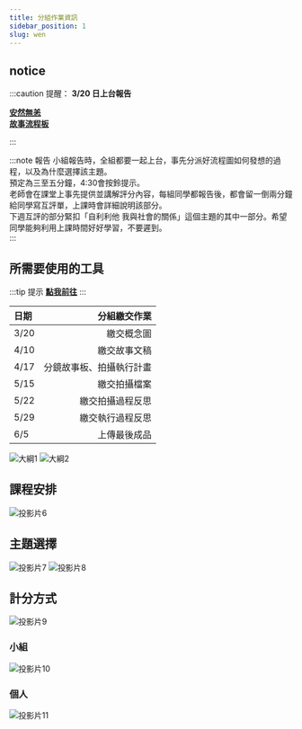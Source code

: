 ```yaml
---
title: 分組作業資訊
sidebar_position: 1
slug: wen
---
```



## notice
:::caution 提醒： **3/20 日上台報告**    



[**安然無恙**](./Story/Love_story_V1)  
[**故事流程板**](./Story/board)  


:::

:::note 報告
小組報告時，全組都要一起上台，事先分派好流程圖如何發想的過程，以及為什麼選擇該主題。  
預定為三至五分鐘，4:30會按鈴提示。  
老師會在課堂上事先提供並講解評分內容，每組同學都報告後，都會留一倒兩分鐘給同學寫互評單，上課時會詳細說明該部分。  
下週互評的部分緊扣「自利利他 我與社會的關係」這個主題的其中一部分。希望同學能夠利用上課時間好好學習，不要遲到。  
:::

## 所需要使用的工具
:::tip 提示
[**點我前往**](/class/wen/Hubs)
:::



| 日期 | 分組繳交作業 |
| :-----| ----: |
| 3/20 | 繳交概念圖 |
| 4/10 | 繳交故事文稿 |
| 4/17 | 分鏡故事板、拍攝執行計畫 |
| 5/15 | 繳交拍攝檔案 |
| 5/22 | 繳交拍攝過程反思 |
| 5/29 | 繳交執行過程反思 |
| 6/5 | 上傳最後成品 |



![大綱1](./static/文學與創新課程大綱1.png) ![大綱2](./static/文學與創新課程大綱2.png) 

## 課程安排
![投影片6](./static/投影片6.SVG)
## 主題選擇
![投影片7](./static/投影片4.SVG)
![投影片8](./static/投影片8.SVG)
## 計分方式
![投影片9](./static/投影片9.SVG)
### 小組
![投影片10](./static/投影片10.SVG)
### 個人
![投影片11](./static/投影片11.SVG)

